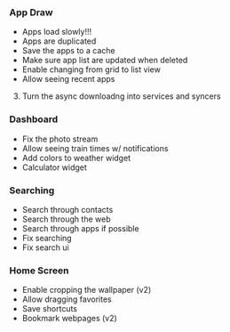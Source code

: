 ### App Draw
* Apps load slowly!!!
* Apps are duplicated
* Save the apps to a cache
* Make sure app list are updated when deleted
* Enable changing from grid to list view
* Allow seeing recent apps

3. Turn the async downloadng into services and syncers

### Dashboard
* Fix the photo stream
* Allow seeing train times w/ notifications
* Add colors to weather widget
* Calculator widget

### Searching
* Search through contacts
* Search through the web
* Search through apps if possible
* Fix searching
* Fix search ui

### Home Screen
* Enable cropping the wallpaper (v2)
* Allow dragging favorites
* Save shortcuts
* Bookmark webpages (v2)
